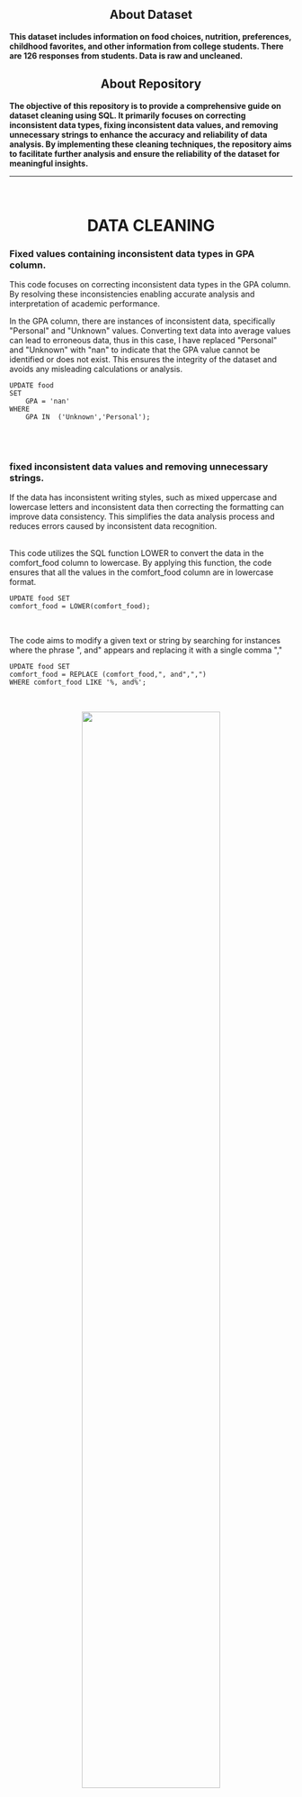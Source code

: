 <h2 align="center">About Dataset</h2>

**This dataset includes information on food choices, nutrition, preferences, childhood favorites, and other information from college students. There are 126 responses from students. Data is raw and uncleaned.**

<h2 align="center">About Repository</h2>

**The objective of this repository is to provide a comprehensive guide on dataset cleaning using SQL. It primarily focuses on correcting inconsistent data types, fixing inconsistent data values, and removing unnecessary strings to enhance the accuracy and reliability of data analysis. By implementing these cleaning techniques, the repository aims to facilitate further analysis and ensure the reliability of the dataset for meaningful insights.**



---
<br/>
<h1 align="center">DATA CLEANING</h1>

### Fixed values containing inconsistent data types in GPA column. <br/>
This code focuses on correcting inconsistent data types in the GPA column. By resolving these inconsistencies enabling accurate analysis and interpretation of academic performance.<br/>

In the GPA column, there are instances of inconsistent data, specifically "Personal" and "Unknown" values. Converting text data into average values can lead to erroneous data, thus in this case, I have replaced "Personal" and "Unknown" with "nan" to indicate that the GPA value cannot be identified or does not exist. This ensures the integrity of the dataset and avoids any misleading calculations or analysis.

```
UPDATE food 
SET 
    GPA = 'nan'
WHERE
    GPA IN  ('Unknown','Personal');
```


<br/>
<br/>

### fixed inconsistent data values and removing unnecessary strings. <br/>

If the data  has inconsistent writing styles, such as mixed uppercase and lowercase letters and inconsistent data then correcting the formatting can improve data consistency. This simplifies the data analysis process and reduces errors caused by inconsistent data recognition. <br/>
 <br/>

This code utilizes the SQL function LOWER to convert the data in the comfort_food column to lowercase. By applying this function, the code ensures that all the values in the comfort_food column are in lowercase format.
```
UPDATE food SET 
comfort_food = LOWER(comfort_food);
```
<br/>

The code aims to modify a given text or string by searching for instances where the phrase ", and" appears and replacing it with a single comma ","

```
UPDATE food SET 
comfort_food = REPLACE (comfort_food,", and",",")
WHERE comfort_food LIKE '%, and%';
```

<!--- ![comfort_food](https://github.com/ulumbagas/food_data-cleaning/assets/58242856/fe0ac90f-b122-4444-aebf-7f07481f52d3) 
iki upload gambar e, copy link e tok ae bos --->
<br/>
<p align="center" width="70%">
    <img width="70%" src="https://github.com/ulumbagas/food_data-cleaning/assets/58242856/fe0ac90f-b122-4444-aebf-7f07481f52d3"> 
</p>
<br/>

The objective of the code is to replace the string ". " with a comma (",") and replace hyphens ("-") with a space (" "), simplifying the text and ensuring consistency for easier data analysis.

```
UPDATE food SET 
comfort_food = REPLACE (comfort_food,". ",",")
WHERE comfort_food LIKE '%. %';
```
<br/>

```
UPDATE food SET 
comfort_food = REPLACE (comfort_food,"-"," ")
WHERE comfort_food LIKE '%-%';
```

<!--- ![comfort_food2](https://github.com/ulumbagas/food_data-cleaning/assets/58242856/ac64f04d-7944-45e2-a28c-39bd9bc849cf)
--->

<br/>

<p align="center" width="70%">
    <img width="70%" src="https://github.com/ulumbagas/food_data-cleaning/assets/58242856/ac64f04d-7944-45e2-a28c-39bd9bc849cf"> 
</p>
<br/>

The TRIM() function is used to remove leading or trailing spaces or specified characters from a string. It helps ensure data consistency and improves data quality by eliminating unwanted characters that may interfere with analysis or comparisons.

```
UPDATE food 
SET 
    comfort_food = TRIM(comfort_food);
```
<br/>

The objective of this code is to remove the dot (.) and comma (,) characters from the end of a string. This is achieved by utilizing the SQL functions SUBSTRING_INDEX and CONCAT.

```
UPDATE food 
SET 
    comfort_food = CONCAT(SUBSTRING(comfort_food,1,LENGTH(comfort_food) - 1),'')
WHERE
    RIGHT(comfort_food, 1) IN (',' , '.','');
```
<br/>
<!--- ![comfort_food3](https://github.com/ulumbagas/food_data-cleaning/assets/58242856/15303e02-2499-46f0-95f5-4cd1fc7c78c8) --->
<p align="center" width="70%">
    <img width="70%" src="https://github.com/ulumbagas/food_data-cleaning/assets/58242856/15303e02-2499-46f0-95f5-4cd1fc7c78c8"> 
</p>
<br/>

In this code, we use some functions like substring_index and case to split the data based on comma as the separator, enabling us to efficiently manage and process the data in the subsequent stages of the data cleansing process.

```
select 
SUBSTRING_INDEX(comfort_food,',',1) as comfort_food,
CASE WHEN LENGTH(comfort_food) - LENGTH(REPLACE(comfort_food, ',', '')) >= 1 THEN TRIM(SUBSTRING_INDEX(SUBSTRING_INDEX(comfort_food, ',', 2), ',', -1)) ELSE null END comfort_food2,
CASE WHEN LENGTH(comfort_food) - LENGTH(REPLACE(comfort_food, ',', '')) >= 2 THEN TRIM(SUBSTRING_INDEX(SUBSTRING_INDEX(comfort_food, ',', 3), ',', -1)) ELSE null END comfort_food3,
CASE WHEN LENGTH(comfort_food) - LENGTH(REPLACE(comfort_food, ',', '')) >= 3 THEN TRIM(SUBSTRING_INDEX(SUBSTRING_INDEX(comfort_food, ',', 4), ',', -1)) ELSE null END comfort_food4,
CASE WHEN LENGTH(comfort_food) - LENGTH(REPLACE(comfort_food, ',', '')) >= 4 THEN TRIM(SUBSTRING_INDEX(SUBSTRING_INDEX(comfort_food, ',', 5), ',', -1)) ELSE null END comfort_food5,
CASE WHEN LENGTH(comfort_food) - LENGTH(REPLACE(comfort_food, ',', '')) >= 5 THEN TRIM(SUBSTRING_INDEX(SUBSTRING_INDEX(comfort_food, ',', 6), ',', -1)) ELSE null END comfort_food6
from food;
```
<br/>
<!--- ![comfort_food5](https://github.com/ulumbagas/food_data-cleaning/assets/58242856/8b55a11f-ffd6-4dcf-af83-6b5355163e66)--->
<p align="center" width="90%">
    <img width="90%" src="https://github.com/ulumbagas/food_data-cleaning/assets/58242856/8b55a11f-ffd6-4dcf-af83-6b5355163e66"> 
</p>
<br/>

After identifying the data in the comfort_food column, I found some inconsistencies that needed to be fixed such as 'mac and cheese' to 'macaroni & cheese', 'burgers' to 'burger', 'chinese food' to 'chinese' we will fix to make it more consistent. here preview some code

```
UPDATE food 
SET 
    comfort_food = REPLACE(comfort_food,
        'mac and cheese',
        'macaroni & cheese')
WHERE
    comfort_food LIKE '%mac and cheese%';

UPDATE food 
SET 
    comfort_food = REPLACE(comfort_food,
        'mac in cheese',
        'macaroni & cheese')
WHERE
    comfort_food LIKE '%mac in cheese%';

UPDATE food 
SET 
    comfort_food = REPLACE(comfort_food,
        'mac n cheese',
        'macaroni & cheese')
WHERE
    comfort_food LIKE '%mac n cheese%';

UPDATE food 
SET 
    comfort_food = REPLACE(comfort_food,
        'burgers',
        'burger')
WHERE
    comfort_food LIKE '%burgers%';

UPDATE food 
SET 
    comfort_food = REPLACE(comfort_food,
        'chinese food',
        'chinese')
WHERE
    comfort_food LIKE '%chinese food%';
 
```
<br/>
<!--- ![image](https://github.com/ulumbagas/food_data-cleaning/assets/58242856/fbb944cd-89b9-45ce-87be-8c42563e93d9)
 --->

<p align="center" width="90%">
    <img width="90%" src="https://github.com/ulumbagas/food_data-cleaning/assets/58242856/fbb944cd-89b9-45ce-87be-8c42563e93d9"> 
</p>
<br/>
After observing, there are several data in the comfort_food column that are separated using something other than commas, but using spaces or newline (\n).

```
SELECT 
    LENGTH(comfort_food) - LENGTH(REPLACE(comfort_food, ' ', '')) AS 'spasi',
    comfort_food
FROM
    food
    where comfort_food not like '%,%';
```
<br/>
<!--- ![image](https://github.com/ulumbagas/food_data-cleaning/assets/58242856/3b280a0d-f0cf-41f1-b881-80b38c12b647) --->
<p align="center" width="75%">
    <img width="75%" src="https://github.com/ulumbagas/food_data-cleaning/assets/58242856/3b280a0d-f0cf-41f1-b881-80b38c12b647"> 
</p>

This code will fix the issue <br/>

```
UPDATE food 
SET 
    comfort_food = REPLACE(comfort_food,
        'pizza chocolate chips bagels ice capps',
        'pizza,chocolate,chips,bagels,ice capps')
WHERE
    comfort_food = 'pizza chocolate chips bagels ice capps';

UPDATE food 
SET 
    comfort_food = REPLACE(comfort_food,
        'pizza cookies steak',
        'pizza,cookies,steak')
WHERE
    comfort_food = 'pizza cookies steak';

UPDATE food 
SET 
    comfort_food = REPLACE(comfort_food,
        'chips sweets popcorn',
        'chips,sweets popcorn')
WHERE
    comfort_food = 'chips sweets popcorn';
```
<!--- ![image](https://github.com/ulumbagas/food_data-cleaning/assets/58242856/fb600b08-6b4e-49e3-a80b-972fdecd6b0f) --->
<p align="center" width="75%">
    <img width="75%" src="https://github.com/ulumbagas/food_data-cleaning/assets/58242856/fb600b08-6b4e-49e3-a80b-972fdecd6b0f"> 
</p>




